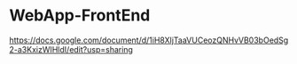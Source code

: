 # WebApp-FrontEnd

https://docs.google.com/document/d/1iH8XljTaaVUCeozQNHvVB03bOedSg2-a3KxizWIHldI/edit?usp=sharing
